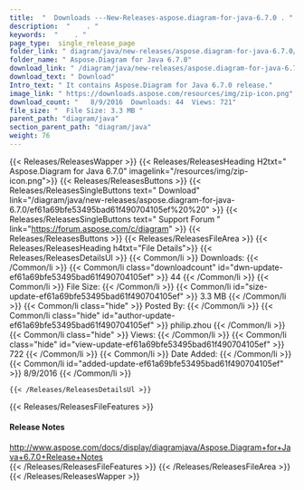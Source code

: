 ```yaml
---
title:  "  Downloads ---New-Releases-aspose.diagram-for-java-6.7.0 . " 
description:  "    . " 
keywords:  "    . " 
page_type:  single_release_page
folder_link: " diagram/java/new-releases/aspose.diagram-for-java-6.7.0/"
folder_name: " Aspose.Diagram for Java 6.7.0"
download_link: " /diagram/java/new-releases/aspose.diagram-for-java-6.7.0/ef61a69bfe53495bad61f490704105ef"
download_text: " Download"
Intro_text: " It contains Aspose.Diagram for Java 6.7.0 release."
image_link: " https://downloads.aspose.com/resources/img/zip-icon.png"
download_count: "   8/9/2016  Downloads: 44  Views: 721"
file_size: "  File Size: 3.3 MB "
parent_path: "diagram/java"
section_parent_path: "diagram/java"
weight: 76 
---
```


{{< Releases/ReleasesWapper >}}
  {{< Releases/ReleasesHeading H2txt=" Aspose.Diagram for Java 6.7.0" imagelink="/resources/img/zip-icon.png">}}
  {{< Releases/ReleasesButtons >}}
    {{< Releases/ReleasesSingleButtons text=" Download" link="/diagram/java/new-releases/aspose.diagram-for-java-6.7.0/ef61a69bfe53495bad61f490704105ef%20%20" >}}
    {{< Releases/ReleasesSingleButtons text=" Support Forum " link="https://forum.aspose.com/c/diagram" >}}
  {{< Releases/ReleasesButtons >}}
  {{< Releases/ReleasesFileArea >}}
    {{< Releases/ReleasesHeading h4txt="File Details">}}
    {{< Releases/ReleasesDetailsUl >}}
            {{< Common/li  >}} Downloads: {{< /Common/li >}} 
      {{< Common/li class="downloadcount" id="dwn-update-ef61a69bfe53495bad61f490704105ef" >}} 44 {{< /Common/li >}} 
      {{< Common/li  >}} File Size: {{< /Common/li >}} 
      {{< Common/li id="size-update-ef61a69bfe53495bad61f490704105ef" >}} 3.3 MB {{< /Common/li >}} 
      {{< Common/li  class="hide" >}} Posted By: {{< /Common/li >}} 
      {{< Common/li class="hide" id="author-update-ef61a69bfe53495bad61f490704105ef" >}} philip.zhou {{< /Common/li >}} 
      {{< Common/li class="hide"  >}} Views: {{< /Common/li >}} 
      {{< Common/li class="hide" id="view-update-ef61a69bfe53495bad61f490704105ef" >}} 722 {{< /Common/li >}} 
      {{< Common/li  >}} Date Added: {{< /Common/li >}} 
      {{< Common/li id="added-update-ef61a69bfe53495bad61f490704105ef" >}} 8/9/2016 {{< /Common/li >}} 

    {{< /Releases/ReleasesDetailsUl >}}

  {{< Releases/ReleasesFileFeatures >}}
      <h4>Release Notes</h4><div><a href="http://www.aspose.com/docs/display/diagramjava/Aspose.Diagram+for+Java+6.7.0+Release+Notes">http://www.aspose.com/docs/display/diagramjava/Aspose.Diagram+for+Java+6.7.0+Release+Notes</a></div>
  {{< /Releases/ReleasesFileFeatures >}}
 {{< /Releases/ReleasesFileArea >}}
{{< /Releases/ReleasesWapper >}}


